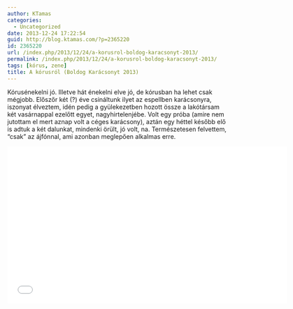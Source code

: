 ```yaml
---
author: KTamas
categories:
  - Uncategorized
date: 2013-12-24 17:22:54
guid: http://blog.ktamas.com/?p=2365220
id: 2365220
url: /index.php/2013/12/24/a-korusrol-boldog-karacsonyt-2013/
permalink: /index.php/2013/12/24/a-korusrol-boldog-karacsonyt-2013/
tags: [kórus, zene]
title: A kórusról (Boldog Karácsonyt 2013)
---
```


Kórusénekelni jó. Illetve hát énekelni elve jó, de kórusban ha lehet csak mégjobb. Előszőr két (?) éve csináltunk ilyet az espellben karácsonyra, iszonyat élveztem, idén pedig a gyülekezetben hozott össze a lakótársam két vasárnappal ezelőtt egyet, nagyhirtelenjébe. Volt egy próba (amire nem jutottam el mert aznap volt a céges karácsony), aztán egy héttel később elő is adtuk a két dalunkat, mindenki örült, jó volt, na. Természetesen felvettem, &#8220;csak&#8221; az ájfónnal, ami azonban meglepően alkalmas erre.
<p><iframe width="640" height="360" src="//www.youtube.com/embed/yO3-z9Tg090?rel=0" frameborder="0" allowfullscreen=""></iframe></p>
